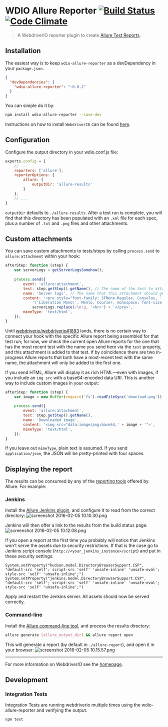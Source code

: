 WDIO Allure Reporter [![Build Status](https://travis-ci.org/webdriverio/wdio-allure-reporter.svg?branch=master)](https://travis-ci.org/webdriverio/wdio-allure-reporter) [![Code Climate](https://codeclimate.com/github/webdriverio/wdio-allure-reporter/badges/gpa.svg)](https://codeclimate.com/github/webdriverio/wdio-allure-reporter)
====================

> A WebdriverIO reporter plugin to create [Allure Test Reports](http://allure.qatools.ru/).

## Installation

The easiest way is to keep `wdio-allure-reporter` as a devDependency in your `package.json`.

```json
{
  "devDependencies": {
    "wdio-allure-reporter": "~0.0.2"
  }
}
```

You can simple do it by:

```bash
npm install wdio-allure-reporter --save-dev
```

Instructions on how to install `WebdriverIO` can be found [here](http://webdriver.io/guide/getstarted/install.html).

## Configuration
Configure the output directory in your wdio.conf.js file:

```js
exports.config = {
    // ...
    reporters: ['allure'],
    reporterOptions: {
		allure: {
			outputDir: 'allure-results'
		}
	},
	// ...
}
```

`outputDir` defaults to `./allure-results`. After a test run is complete, you will find that this directory has been populated with an `.xml` file for each spec, plus a number of `.txt` and `.png` files and other attachments.

## Custom attachments

You can save custom attachments to tests/steps by calling `process.send` to `allure:attachment` within your hook:

```js
afterStep: function (step) {
    var serverLogs = getServerLogsSomehow();
    
    process.send({
        event: 'allure:attachment',
        test: step.getStep().getName(), // The name of the test to attach this to
        name: 'Server logs', // The name that this attachment should get in the report
        content: '<pre style="font-family: SFMono-Regular, Consolas, ' +
            '\'Liberation Mono\', Menlo, Courier, monospace; font-size: 12px">' +
            serverLogs.replace(/\n/g, '<br>') + '</pre>',
        mimeType: 'text/html',
    });
}
```

Until [webdriverio/webdriverio#1893](https://github.com/webdriverio/webdriverio/pull/1893) lands, there is no certain way to connect your hook with the specific Allure report being assembled for that test run; for now, we check the current open Allure reports for the one that has the most recent test with the name you send here via the `test` property, and this attachment is added to that test. If by coincidence there are two in-progress Allure reports that both have a most-recent test with the same name, the attachment will only be added to the first one.

If you send HTML, Allure will display it as rich HTML—even with images, if you include an `img src` with a base64-encoded data URI. This is another way to include custom images in your output:

```js
afterStep: function (step) {
    var image = new Buffer(require('fs').readFileSync('download.png')).toString('base64');
    
    process.send({
        event: 'allure:attachment',
        test: step.getStep().getName(),
        name: 'Downloaded image',
        content: '<img src="data:image/png;base64,' + image + '">',
        mimeType: 'text/html',
    });
}
```

If you leave out `mimeType`, plain text is assumed. If you send `application/json`, the JSON will be pretty-printed with four spaces.

## Displaying the report
The results can be consumed by any of the [reporting tools](http://wiki.qatools.ru/display/AL/Reporting) offered by Allure. For example:

### Jenkins
Install the [Allure Jenkins plugin](http://wiki.qatools.ru/display/AL/Allure+Jenkins+Plugin), and configure it to read from the correct directory:
![screenshot 2016-02-05 10.10.30.png](./docs/images/jenkins-config.png)

Jenkins will then offer a link to the results from the build status page:
![screenshot 2016-02-05 10.12.08.png](./docs/images/jenkins-results.png)

If you open a report at the first time you probably will notice that Jenkins won't serve the assets due to security restrictions. If that is the case go to Jenkins script console (`http://<your_jenkins_instance>/script`) and put in these security settings:

```
System.setProperty("hudson.model.DirectoryBrowserSupport.CSP", "default-src 'self'; script-src 'self' 'unsafe-inline' 'unsafe-eval'; style-src 'self' 'unsafe-inline';")
System.setProperty("jenkins.model.DirectoryBrowserSupport.CSP", "default-src 'self'; script-src 'self' 'unsafe-inline' 'unsafe-eval'; style-src 'self' 'unsafe-inline';")
```

Apply and restart the Jenkins server. All assets should now be served correctly.

### Command-line
Install the [Allure command-line tool](https://www.npmjs.com/package/allure-commandline), and process the results directory:
```bash
allure generate [allure_output_dir] && allure report open
```
This will generate a report (by default in `./allure-report`), and open it in your browser:
![screenshot 2016-02-05 10.15.57.png](./docs/images/browser.png)

----

For more information on WebdriverIO see the [homepage](http://webdriver.io).

## Development

### Integration Tests
Integration Tests are running webdriverio multiple times using the wdio-allure-reporter and verifying the output.
```
npm test
```
